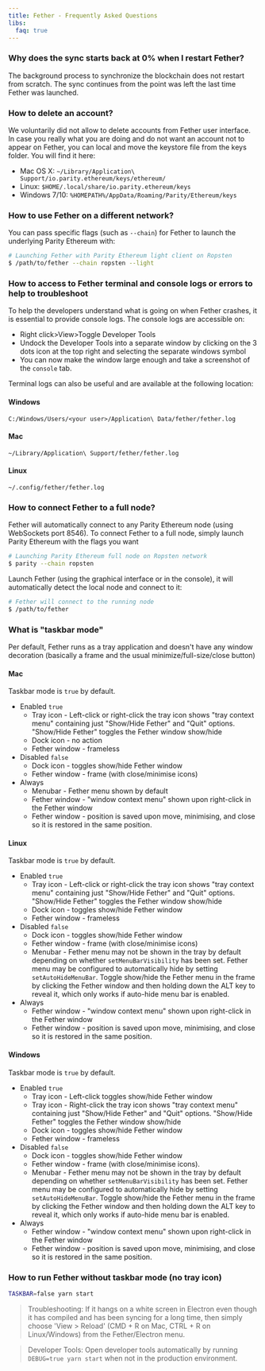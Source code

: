 ```yaml
---
title: Fether - Frequently Asked Questions
libs:
  faq: true
---
```


### Why does the sync starts back at 0% when I restart Fether?

The background process to synchronize the blockchain does not restart from scratch. The sync continues from the point was left the last time Fether was launched.

### How to delete an account?

We voluntarily did not allow to delete accounts from Fether user interface. In case you really what you are doing and do not want an account not to appear on Fether, you can local and move the keystore file from the keys folder. You will find it here:

- Mac OS X: `~/Library/Application\ Support/io.parity.ethereum/keys/ethereum/`
- Linux: `$HOME/.local/share/io.parity.ethereum/keys`
- Windows 7/10: `%HOMEPATH%/AppData/Roaming/Parity/Ethereum/keys`

### How to use Fether on a different network?

You can pass specific flags (such as `--chain`) for Fether to launch the underlying Parity Ethereum with:

```bash
# Launching Fether with Parity Ethereum light client on Ropsten
$ /path/to/fether --chain ropsten --light
```

### How to access to Fether terminal and console logs or errors to help to troubleshoot

To help the developers understand what is going on when Fether crashes, it is essential to provide console logs.
The console logs are accessible on:
  - Right click>View>Toggle Developer Tools
  - Undock the Developer Tools into a separate window by clicking on the 3 dots icon at the top right and selecting the separate windows symbol
  - You can now make the window large enough and take a screenshot of the `console` tab.

Terminal logs can also be useful and are available at the following location:

#### Windows 

```
C:/Windows/Users/<your user>/Application\ Data/fether/fether.log
```

#### Mac

```
~/Library/Application\ Support/fether/fether.log
```

#### Linux 

```
~/.config/fether/fether.log
```


### How to connect Fether to a full node?

Fether will automatically connect to any Parity Ethereum node (using WebSockets port 8546).
To connect Fether to a full node, simply launch Parity Ethereum with the flags you want

```bash
# Launching Parity Ethereum full node on Ropsten network
$ parity --chain ropsten
```

Launch Fether (using the graphical interface or in the console), it will automatically detect the local node and connect to it:

```bash
# Fether will connect to the running node
$ /path/to/fether
```

### What is "taskbar mode"

Per default, Fether runs as a tray application and doesn't have any window decoration (basically a frame and the usual minimize/full-size/close button)

#### Mac

Taskbar mode is `true` by default.

* Enabled `true`
  * Tray icon - Left-click or right-click the tray icon shows "tray context menu" containing just "Show/Hide Fether" and "Quit" options. "Show/Hide Fether" toggles the Fether window show/hide
  * Dock icon - no action
  * Fether window - frameless
* Disabled `false`
  * Dock icon - toggles show/hide Fether window
  * Fether window - frame (with close/minimise icons)
* Always
  * Menubar - Fether menu shown by default
  * Fether window - "window context menu" shown upon right-click in the Fether window
  * Fether window - position is saved upon move, minimising, and close so it is restored in the same position.

#### Linux

Taskbar mode is `true` by default.

* Enabled `true`
  * Tray icon - Left-click or right-click the tray icon shows "tray context menu" containing just "Show/Hide Fether" and "Quit" options. "Show/Hide Fether" toggles the Fether window show/hide
  * Dock icon - toggles show/hide Fether window
  * Fether window - frameless
* Disabled `false`
  * Dock icon - toggles show/hide Fether window
  * Fether window - frame (with close/minimise icons)
  * Menubar - Fether menu may not be shown in the tray by default depending on whether `setMenuBarVisibility` has been set. Fether menu may be configured to automatically hide by setting `setAutoHideMenuBar`. Toggle show/hide the Fether menu in the frame by clicking the Fether window and then holding down the ALT key to reveal it, which only works if auto-hide menu bar is enabled.
* Always
  * Fether window - "window context menu" shown upon right-click in the Fether window
  * Fether window - position is saved upon move, minimising, and close so it is restored in the same position.

#### Windows

Taskbar mode is `true` by default.

* Enabled `true`
  * Tray icon - Left-click toggles show/hide Fether window
  * Tray icon - Right-click the tray icon shows "tray context menu" containing just "Show/Hide Fether" and "Quit" options. "Show/Hide Fether" toggles the Fether window show/hide
  * Dock icon - toggles show/hide Fether window
  * Fether window - frameless
* Disabled `false`
  * Dock icon - toggles show/hide Fether window
  * Fether window - frame (with close/minimise icons).
  * Menubar - Fether menu may not be shown in the tray by default depending on whether `setMenuBarVisibility` has been set. Fether menu may be configured to automatically hide by setting `setAutoHideMenuBar`. Toggle show/hide the Fether menu in the frame by clicking the Fether window and then holding down the ALT key to reveal it, which only works if auto-hide menu bar is enabled.
* Always
  * Fether window - "window context menu" shown upon right-click in the Fether window
  * Fether window - position is saved upon move, minimising, and close so it is restored in the same position.

### How to run Fether without taskbar mode (no tray icon)

```bash
TASKBAR=false yarn start
```

> Troubleshooting: If it hangs on a white screen in Electron even though it has compiled and has been syncing for a long time, then simply choose 'View > Reload' (CMD + R on Mac, CTRL + R on Linux/Windows) from the Fether/Electron menu.

> Developer Tools: Open developer tools automatically by running `DEBUG=true yarn start` when not in the production environment.

